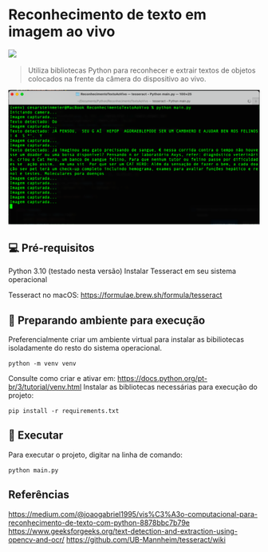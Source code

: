 # Reconhecimento de texto em imagem ao vivo

<img src="https://img.shields.io/badge/Python-3776AB?style=for-the-badge&logo=python&logoColor=white" />

> Utiliza bibliotecas Python para reconhecer e extrair textos de objetos colocados na frente da câmera do dispositivo ao vivo.

<img src="https://raw.githubusercontent.com/cesssar/ReconhecimentoTextoAoVivo/main/captura.png" />

## 💻 Pré-requisitos

Python 3.10 (testado nesta versão)
Instalar Tesseract em seu sistema operacional

Tesseract no macOS: https://formulae.brew.sh/formula/tesseract

## 🚀 Preparando ambiente para execução

Preferencialmente criar um ambiente virtual para instalar as bibiliotecas isoladamente do resto do sistema operacional.

```
python -m venv venv
```
Consulte como criar e ativar em: https://docs.python.org/pt-br/3/tutorial/venv.html
Instalar as bibliotecas necessárias para execução do projeto:

```
pip install -r requirements.txt
```

## 🚀 Executar

Para executar o projeto, digitar na linha de comando:

```
python main.py
```

## Referências

https://medium.com/@joaogabriel1995/vis%C3%A3o-computacional-para-reconhecimento-de-texto-com-python-8878bbc7b79e
https://www.geeksforgeeks.org/text-detection-and-extraction-using-opencv-and-ocr/
https://github.com/UB-Mannheim/tesseract/wiki
